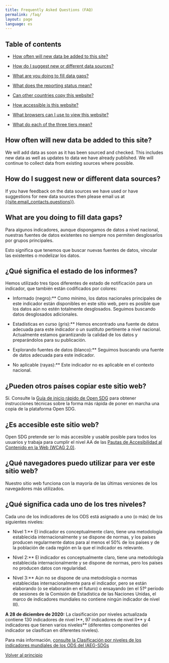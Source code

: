 ```yaml
---
title: Frequently Asked Questions (FAQ)
permalink: /faq/
layout: page
language: es
---
```



## Table of contents
- [How often will new data be added to this site?](#how-often-will-new-data-be-added-to-this-site)

- [How do I suggest new or different data sources?](#how-do-i-suggest-new-or-different-data-sources)

- [What are you doing to fill data gaps?](#what-are-you-doing-to-fill-data-gaps)

- [What does the reporting status mean?](#what-does-the-reporting-status-mean)

- [Can other countries copy this website?](#can-other-countries-copy-this-website)

- [How accessible is this website?](#how-accessible-is-this-website)

- [What browsers can I use to view this website?](#what-browsers-can-i-use-to-view-this-website)

- [What do each of the three tiers mean?](#what-do-each-of-the-three-tiers-mean)

## How often will new data be added to this site?
We will add data as soon as it has been sourced and checked. This includes new data as well as updates to data we have already published. We will continue to collect data from existing sources where possible.

## How do I suggest new or different data sources?
If you have feedback on the data sources we have used or have suggestions for new data sources then please email us at <a href=«mailto:{{site.email_contacts.questions}}»>{{site.email_contacts.questions}}</a>.

## What are you doing to fill data gaps?
Para algunos indicadores, aunque dispongamos de datos a nivel nacional, nuestras fuentes de datos existentes no siempre nos permiten desglosarlos por grupos principales.

Esto significa que tenemos que buscar nuevas fuentes de datos, vincular las existentes o modelizar los datos.

## ¿Qué significa el estado de los informes?
Hemos utilizado tres tipos diferentes de estado de notificación para un indicador, que también están codificados por colores:

- Informado (negro):** Como mínimo, los datos nacionales principales de este indicador están disponibles en este sitio web, pero es posible que los datos aún no estén totalmente desglosados. Seguimos buscando datos desglosados adicionales.

- Estadísticas en curso (gris):** Hemos encontrado una fuente de datos adecuada para este indicador o un sustituto pertinente a nivel nacional. Actualmente estamos garantizando la calidad de los datos y preparándolos para su publicación.

- Explorando fuentes de datos (blanco):** Seguimos buscando una fuente de datos adecuada para este indicador.

- No aplicable (rayas):** Este indicador no es aplicable en el contexto nacional.


## ¿Pueden otros países copiar este sitio web?
Sí. Consulte la [Guía de inicio rápido de Open SDG](https://open-sdg.readthedocs.io/en/latest/quick-start/) para obtener instrucciones técnicas sobre la forma más rápida de poner en marcha una copia de la plataforma Open SDG.

## ¿Es accesible este sitio web?
Open SDG pretende ser lo más accesible y usable posible para todos los usuarios y trabaja para cumplir el nivel AA de las [Pautas de Accesibilidad al Contenido en la Web (WCAG 2.0)](https://www.gov.uk/service-manual/helping-people-to-use-your-service/understanding-wcag-20).

## ¿Qué navegadores puedo utilizar para ver este sitio web?
Nuestro sitio web funciona con la mayoría de las últimas versiones de los navegadores más utilizados.

## ¿Qué significa cada uno de los tres niveles?
Cada uno de los indicadores de los ODS está asignado a uno (o más) de los siguientes niveles:
 - Nivel 1:** El indicador es conceptualmente claro, tiene una metodología establecida internacionalmente y se dispone de normas, y los países producen regularmente datos para al menos el 50% de los países y de la población de cada región en la que el indicador es relevante.

 - Nivel 2:** El indicador es conceptualmente claro, tiene una metodología establecida internacionalmente y se dispone de normas, pero los países no producen datos con regularidad.

 - Nivel 3:** Aún no se dispone de una metodología o normas establecidas internacionalmente para el indicador, pero se están elaborando (o se elaborarán en el futuro) o ensayando (en el 51º período de sesiones de la Comisión de Estadística de las Naciones Unidas, el marco de indicadores mundiales no contiene ningún indicador de nivel III).

**A 28 de diciembre de 2020:** La clasificación por niveles actualizada contiene 130 indicadores de nivel I**, 97 indicadores de nivel II** y 4 indicadores que tienen varios niveles** (diferentes componentes del indicador se clasifican en diferentes niveles).

Para más información, [consulte la Clasificación por niveles de los indicadores mundiales de los ODS del IAEG-SDGs](https://unstats.un.org/sdgs/iaeg-sdgs/tier-classification/)

[Volver al principio](#top)